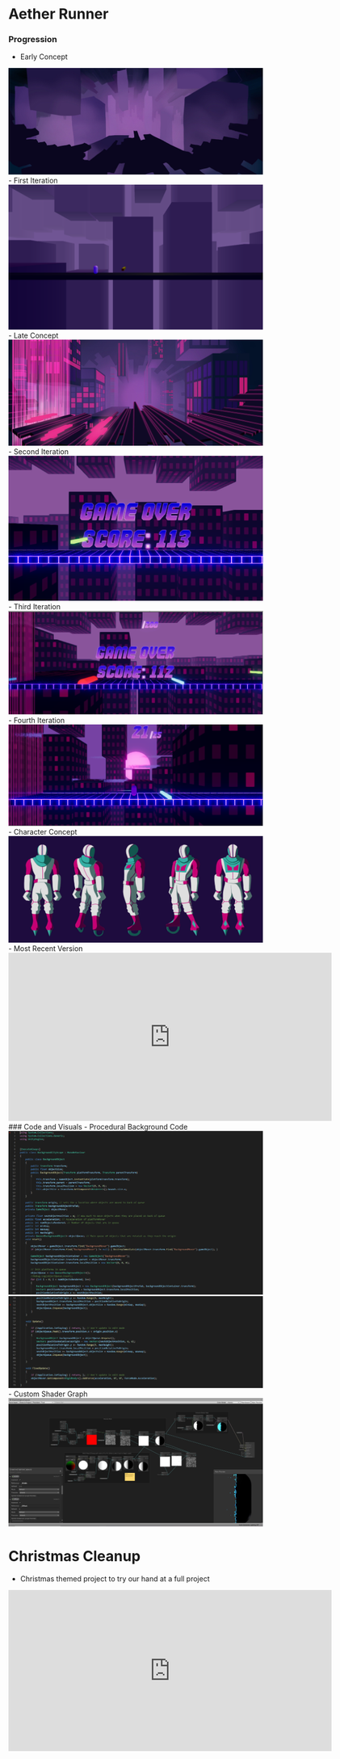# Aether Runner
### Progression
- Early Concept
<img src="early%20concept.jpg" alt="early concept">
- First Iteration
<img src="first%20iteration.png" alt="first iteration">
- Late Concept
<img src="late%20concept.jpg" alt="late concept">
- Second Iteration
<img src="second%20iteration.png" alt="second iteration">
- Third Iteration
<img src="third%20iteration.png" alt="third iteration">
- Fourth Iteration
<img src="fourth%20iteration.png" alt="fourth iteration">
- Character Concept
<img src="character%20concept.jpg" alt="character concept">
- Most Recent Version
<iframe src="https://player.vimeo.com/video/432514737" width="640" height="333" frameborder="0" allow="autoplay; fullscreen" allowfullscreen></iframe>
### Code and Visuals
- Procedural Background Code
<img src="Procedural%20Background%201.PNG" alt="procedural background 1">
<img src="Procedural%20Background%202.PNG" alt="procedural background 2">
- Custom Shader Graph
<img src="Custom%20Shader%20Graph.PNG" alt="custom shader graph">

# Christmas Cleanup
- Christmas themed project to try our hand at a full project
<iframe src="https://player.vimeo.com/video/432510783" width="640" height="319" frameborder="0" allow="autoplay; fullscreen" allowfullscreen></iframe>


